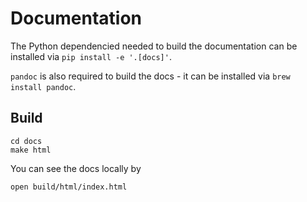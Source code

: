# Documentation
The Python dependencied needed to build the documentation can be installed via `pip install -e '.[docs]'`.

`pandoc` is also required to build the docs - it can be installed via `brew install pandoc`.

## Build
```
cd docs
make html
```
You can see the docs locally by
```
open build/html/index.html
```
